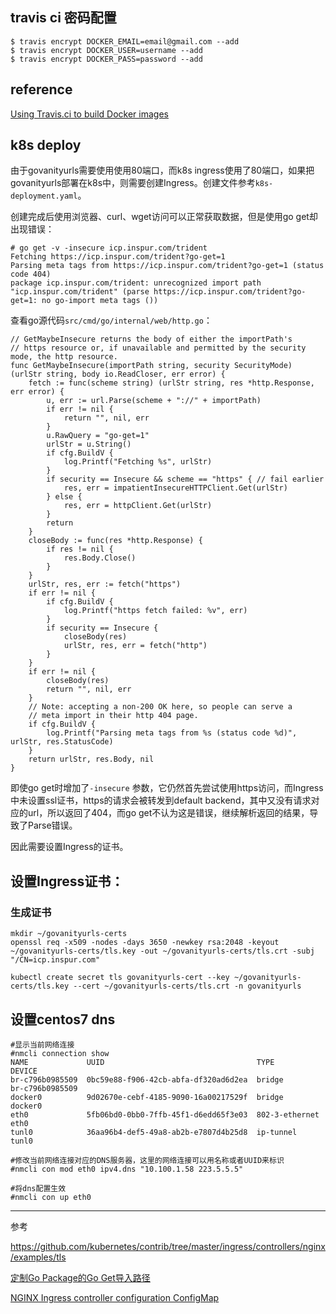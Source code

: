 
## travis ci 密码配置
```
$ travis encrypt DOCKER_EMAIL=email@gmail.com --add
$ travis encrypt DOCKER_USER=username --add
$ travis encrypt DOCKER_PASS=password --add
```


reference
----
[Using Travis.ci to build Docker images](https://sebest.github.io/post/using-travis-ci-to-build-docker-images/)




## k8s deploy
由于govanityurls需要使用使用80端口，而k8s ingress使用了80端口，如果把govanityurls部署在k8s中，则需要创建Ingress。创建文件参考`k8s-deployment.yaml`。

创建完成后使用浏览器、curl、wget访问可以正常获取数据，但是使用go get却出现错误：
```
# go get -v -insecure icp.inspur.com/trident
Fetching https://icp.inspur.com/trident?go-get=1
Parsing meta tags from https://icp.inspur.com/trident?go-get=1 (status code 404)
package icp.inspur.com/trident: unrecognized import path "icp.inspur.com/trident" (parse https://icp.inspur.com/trident?go-get=1: no go-import meta tags ())
```

查看go源代码`src/cmd/go/internal/web/http.go`：
```
// GetMaybeInsecure returns the body of either the importPath's
// https resource or, if unavailable and permitted by the security mode, the http resource.
func GetMaybeInsecure(importPath string, security SecurityMode) (urlStr string, body io.ReadCloser, err error) {
	fetch := func(scheme string) (urlStr string, res *http.Response, err error) {
		u, err := url.Parse(scheme + "://" + importPath)
		if err != nil {
			return "", nil, err
		}
		u.RawQuery = "go-get=1"
		urlStr = u.String()
		if cfg.BuildV {
			log.Printf("Fetching %s", urlStr)
		}
		if security == Insecure && scheme == "https" { // fail earlier
			res, err = impatientInsecureHTTPClient.Get(urlStr)
		} else {
			res, err = httpClient.Get(urlStr)
		}
		return
	}
	closeBody := func(res *http.Response) {
		if res != nil {
			res.Body.Close()
		}
	}
	urlStr, res, err := fetch("https")
	if err != nil {
		if cfg.BuildV {
			log.Printf("https fetch failed: %v", err)
		}
		if security == Insecure {
			closeBody(res)
			urlStr, res, err = fetch("http")
		}
	}
	if err != nil {
		closeBody(res)
		return "", nil, err
	}
	// Note: accepting a non-200 OK here, so people can serve a
	// meta import in their http 404 page.
	if cfg.BuildV {
		log.Printf("Parsing meta tags from %s (status code %d)", urlStr, res.StatusCode)
	}
	return urlStr, res.Body, nil
}
```
即使go get时增加了`-insecure` 参数，它仍然首先尝试使用https访问，而Ingress中未设置ssl证书，https的请求会被转发到default backend，其中又没有请求对应的url，所以返回了404，而go get不认为这是错误，继续解析返回的结果，导致了Parse错误。

因此需要设置Ingress的证书。

## 设置Ingress证书：
### 生成证书
```
mkdir ~/govanityurls-certs
openssl req -x509 -nodes -days 3650 -newkey rsa:2048 -keyout ~/govanityurls-certs/tls.key -out ~/govanityurls-certs/tls.crt -subj "/CN=icp.inspur.com"

kubectl create secret tls govanityurls-cert --key ~/govanityurls-certs/tls.key --cert ~/govanityurls-certs/tls.crt -n govanityurls
```

## 设置centos7 dns
```
#显示当前网络连接
#nmcli connection show
NAME             UUID                                  TYPE            DEVICE          
br-c796b0985509  0bc59e88-f906-42cb-abfa-df320ad6d2ea  bridge          br-c796b0985509 
docker0          9d02670e-cebf-4185-9090-16a00217529f  bridge          docker0         
eth0             5fb06bd0-0bb0-7ffb-45f1-d6edd65f3e03  802-3-ethernet  eth0            
tunl0            36aa96b4-def5-49a8-ab2b-e7807d4b25d8  ip-tunnel       tunl0

#修改当前网络连接对应的DNS服务器，这里的网络连接可以用名称或者UUID来标识
#nmcli con mod eth0 ipv4.dns "10.100.1.58 223.5.5.5"

#将dns配置生效
#nmcli con up eth0
```


-----
参考

https://github.com/kubernetes/contrib/tree/master/ingress/controllers/nginx/examples/tls

[定制Go Package的Go Get导入路径](https://tonybai.com/2017/06/28/set-custom-go-get-import-path-for-go-package/)

[NGINX Ingress controller configuration ConfigMap](https://github.com/kubernetes/ingress-nginx/blob/master/docs/user-guide/configmap.md)

